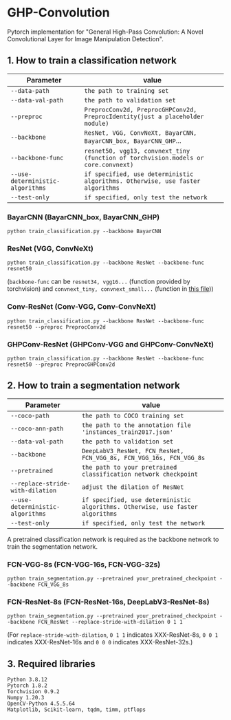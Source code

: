 # GHP-Convolution
Pytorch implementation for "General High-Pass Convolution: A Novel Convolutional Layer for Image Manipulation Detection".

## 1. How to train a classification network
| Parameter                        | value                                                                              |
| -------------------------------- | ---------------------------------------------------------------------------------- |
| `--data-path`                    | `the path to training set`                                                         |
| `--data-val-path`                | `the path to validation set`                                                       |
| `--preproc`                      | `PreprocConv2d, PreprocGHPConv2d, PreprocIdentity(just a placeholder module)`      |
| `--backbone`                     | `ResNet, VGG, ConvNeXt, BayarCNN, BayarCNN_box, BayarCNN_GHP`...                   |
| `--backbone-func`                | `resnet50, vgg13, convnext_tiny (function of torchvision.models or core.convnext)` |
| `--use-deterministic-algorithms` | `if specified, use deterministic algorithms. Otherwise, use faster algorithms`     |
| `--test-only`                    | `if specified, only test the network`                                              |
### BayarCNN (BayarCNN_box, BayarCNN_GHP)
```
python train_classification.py --backbone BayarCNN
```
### ResNet (VGG, ConvNeXt)
```
python train_classification.py --backbone ResNet --backbone-func resnet50
```
(`backbone-func` can be `resnet34, vgg16...` (function provided by torchvision) and `convnext_tiny, convnext_small...` (function in [this file](core/convnext.py)))
### Conv-ResNet (Conv-VGG, Conv-ConvNeXt)
```
python train_classification.py --backbone ResNet --backbone-func resnet50 --preproc PreprocConv2d
```
### GHPConv-ResNet (GHPConv-VGG and GHPConv-ConvNeXt)
```
python train_classification.py --backbone ResNet --backbone-func resnet50 --preproc PreprocGHPConv2d
```

## 2. How to train a segmentation network
| Parameter                        | value                                                                              |
| -------------------------------- | ---------------------------------------------------------------------------------- |
| `--coco-path`                    | `the path to COCO training set`                                                    |
| `--coco-ann-path`                | `the path to the annotation file 'instances_train2017.json'`                       |
| `--data-val-path`                | `the path to validation set`                                                       |
| `--backbone`                     | `DeepLabV3_ResNet, FCN_ResNet, FCN_VGG_8s, FCN_VGG_16s, FCN_VGG_8s`                |
| `--pretrained`                   | `the path to your pretrained classification network checkpoint`                    |
| `--replace-stride-with-dilation` | `adjust the dilation of ResNet`     |
| `--use-deterministic-algorithms` | `if specified, use deterministic algorithms. Otherwise, use faster algorithms`     |
| `--test-only`                    | `if specified, only test the network`                                              |

A pretrained classification network is required as the backbone network to train the segmentation network.
### FCN-VGG-8s (FCN-VGG-16s, FCN-VGG-32s)
```
python train_segmentation.py --pretrained your_pretrained_checkpoint --backbone FCN_VGG_8s
```
### FCN-ResNet-8s (FCN-ResNet-16s, DeepLabV3-ResNet-8s)
```
python train_segmentation.py --pretrained your_pretrained_checkpoint --backbone FCN_ResNet --replace-stride-with-dilation 0 1 1
```
(For `replace-stride-with-dilation`, `0 1 1` indicates XXX-ResNet-8s, `0 0 1` indicates XXX-ResNet-16s and `0 0 0` indicates XXX-ResNet-32s.)

## 3. Required libraries
`Python 3.8.12`  
`Pytorch 1.8.2`  
`Torchvision 0.9.2`  
`Numpy 1.20.3`  
`OpenCV-Python 4.5.5.64`  
`Matplotlib, Scikit-learn, tqdm, timm, ptflops`
